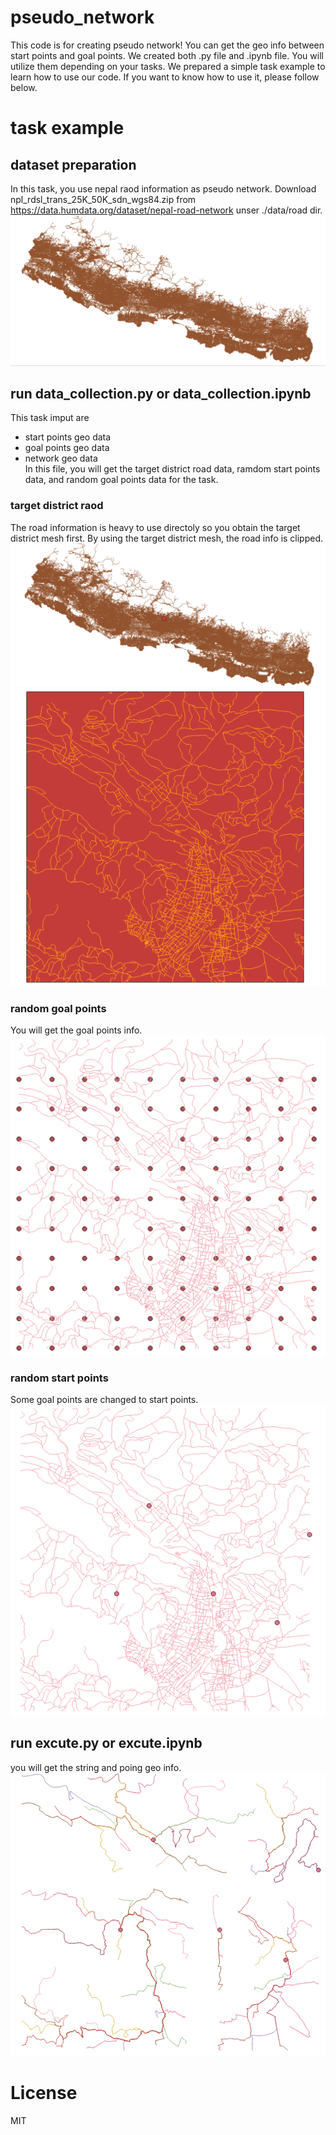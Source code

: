 # pseudo_network
This code is for creating pseudo network! You can get the geo info between start points and goal points.
We created both .py file and .ipynb file. You will utilize them depending on your tasks.
We prepared a simple task example to learn how to use our code. If you want to know how to use it, please follow below.


# task example
## dataset preparation
In this task, you use nepal raod information as pseudo network.
Download npl_rdsl_trans_25K_50K_sdn_wgs84.zip from https://data.humdata.org/dataset/nepal-road-network unser ./data/road dir.  
![画像](/assets/road.png)

## run data_collection.py or data_collection.ipynb
This task imput are  
- start points geo data
- goal points  geo data
- network geo data  
In this file, you will get the target district road data, ramdom start points data, and random goal points data for the task.

### target district raod
The road information is heavy to use directoly so you obtain the target district mesh first.
By using the target district mesh, the road info is clipped.
![画像](/assets/tar_road.png)
![画像](/assets/tar_road_dis.png)

### random goal points
You will get the goal points info.  
![画像](/assets/goal_points.png)

### random start points
Some goal points are changed to start points.  
![画像](/assets/start_points.png)


## run excute.py or excute.ipynb
you will get the string and poing geo info.  
![画像](/assets/pseudo_network.png)

# License
MIT

